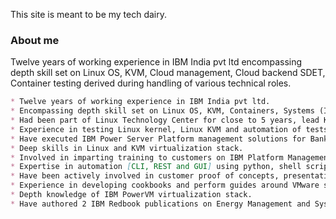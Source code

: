 This site is meant to be my tech dairy.

### About me

Twelve years of working experience in IBM India pvt ltd encompassing depth skill set on Linux OS, KVM, Cloud management, Cloud backend SDET, Container testing derived during handling of various technical roles. 


```markdown
* Twelve years of working experience in IBM India pvt ltd.
* Encompassing depth skill set on Linux OS, KVM, Containers, Systems (IBM Power servers and x86) knowledge derived during various technical roles handled.
* Had been part of Linux Technology Center for close to 5 years, lead KVM testing team to enable Linux and KVM on IBM Power and x86 Systems. 
* Experience in testing Linux kernel, Linux KVM and automation of tests execution using jenkins and other opensource frameworks.
* Have executed IBM Power Server Platform management solutions for Banking, Shipping, Telecom and public sector industry.
* Deep skills in Linux and KVM virtualization stack.
* Involved in imparting training to customers on IBM Platform Management solutions and System x86 Bladecenter technicals.
* Expertise in automation [CLI, REST and GUI] using python, shell script and selenium.
* Have been actively involved in customer proof of concepts, presentations and engagements around IBM systems ecosystem.
* Experience in developing cookbooks and perform guides around VMware solutions, Systems management, Server energy management.
* Depth knowledge of IBM PowerVM virtualization stack.
* Have authored 2 IBM Redbook publications on Energy Management and Systems management.
```
